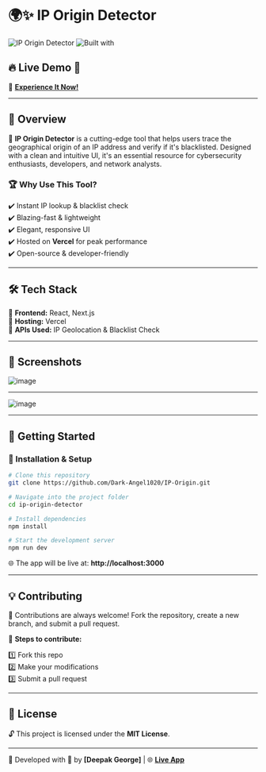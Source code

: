 # 🌍✨ IP Origin Detector

![IP Origin Detector](https://img.shields.io/badge/Status-Live-brightgreen?style=for-the-badge)
![Built with](https://img.shields.io/badge/Built%20With-React%20%7C%20Next.js-blue?style=for-the-badge)

## 🔥 Live Demo 🚀
🔗 **[Experience It Now!](https://iporgin.vercel.app/)**

---

## 📌 Overview
🚀 **IP Origin Detector** is a cutting-edge tool that helps users trace the geographical origin of an IP address and verify if it's blacklisted. Designed with a clean and intuitive UI, it's an essential resource for cybersecurity enthusiasts, developers, and network analysts.

### 🏆 Why Use This Tool?
✔️ Instant IP lookup & blacklist check  
✔️ Blazing-fast & lightweight  
✔️ Elegant, responsive UI  
✔️ Hosted on **Vercel** for peak performance  
✔️ Open-source & developer-friendly  

---

## 🛠️ Tech Stack
🔹 **Frontend:** React, Next.js  
🔹 **Hosting:** Vercel  
🔹 **APIs Used:** IP Geolocation & Blacklist Check  

---

## 📸 Screenshots

![image](https://github.com/user-attachments/assets/c997daf4-33a4-4bb3-9734-9fc70b6425ff)

---------------------------------------------------------------------------------------------------------

![image](https://github.com/user-attachments/assets/970771f5-3ad7-4f5e-b45c-39fe3fb0ce33)


---

## 🚀 Getting Started

### 🔧 Installation & Setup
```bash
# Clone this repository
git clone https://github.com/Dark-Angel1020/IP-Origin.git

# Navigate into the project folder
cd ip-origin-detector

# Install dependencies
npm install

# Start the development server
npm run dev
```
🌐 The app will be live at: **http://localhost:3000**

---

## 💡 Contributing
💖 Contributions are always welcome! Fork the repository, create a new branch, and submit a pull request.

🔗 **Steps to contribute:**

1️⃣ Fork this repo  
2️⃣ Make your modifications  
3️⃣ Submit a pull request  

---

## 📜 License
🔓 This project is licensed under the **MIT License**.

---

🚀 Developed with 💙 by **[Deepak George]** | 🌐 **[Live App](https://iporgin.vercel.app/)**
